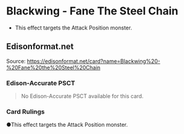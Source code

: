 # Blackwing - Fane The Steel Chain

*   This effect targets the Attack Position monster.

## Edisonformat.net

Source: https://edisonformat.net/card?name=Blackwing%20-%20Fane%20the%20Steel%20Chain

### Edison-Accurate PSCT

> No Edison-Accurate PSCT available for this card.

### Card Rulings

●This effect targets the Attack Position monster.
            